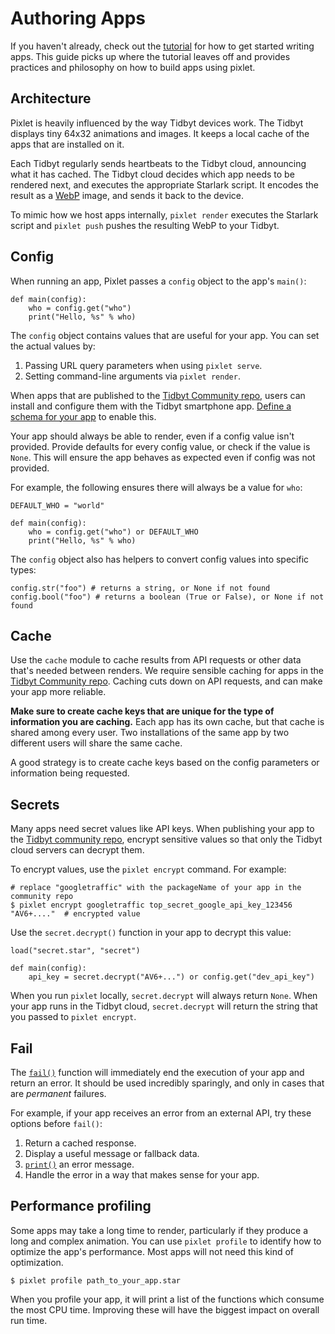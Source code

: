 # Authoring Apps
If you haven't already, check out the [tutorial](tutorial.md) for how to get started writing apps. This guide picks up where the tutorial leaves off and provides practices and philosophy on how to build apps using pixlet.

## Architecture
Pixlet is heavily influenced by the way Tidbyt devices work. The Tidbyt displays tiny 64x32 animations and images. It keeps a local cache of the apps that are installed on it.

Each Tidbyt regularly sends heartbeats to the Tidbyt cloud, announcing what it has cached. The Tidbyt cloud decides which app needs to be rendered next, and executes the appropriate Starlark script. It encodes the result as a [WebP](https://developers.google.com/speed/webp) image, and sends it back to the device.

To mimic how we host apps internally, `pixlet render` executes the Starlark script and `pixlet push` pushes the resulting WebP to your Tidbyt.

## Config
When running an app, Pixlet passes a `config` object to the app's `main()`:

```starlark
def main(config):
    who = config.get("who")
    print("Hello, %s" % who)
```

The `config` object contains values that are useful for your app. You can set the actual values by:

1. Passing URL query parameters when using `pixlet serve`.
2. Setting command-line arguments via `pixlet render`.

When apps that are published to the [Tidbyt Community repo][3], users can install and configure them with the Tidbyt smartphone app. [Define a schema for your app][4] to enable this.

Your app should always be able to render, even if a config value isn't provided. Provide defaults for every config value, or check if the value is `None`. This will ensure the app behaves as expected even if config was not provided.

For example, the following ensures there will always be a value for `who`:

```starlark
DEFAULT_WHO = "world"

def main(config):
    who = config.get("who") or DEFAULT_WHO
    print("Hello, %s" % who)
```

The `config` object also has helpers to convert config values into specific types:

```starlark
config.str("foo") # returns a string, or None if not found
config.bool("foo") # returns a boolean (True or False), or None if not found
```

## Cache
Use the `cache` module to cache results from API requests or other data that's needed between renders. We require sensible caching for apps in the [Tidbyt Community repo](https://github.com/tidbyt/community). Caching cuts down on API requests, and can make your app more reliable.

**Make sure to create cache keys that are unique for the type of information you are caching.** Each app has its own cache, but that cache is shared among every user. Two installations of the same app by two different users will share the same cache.

A good strategy is to create cache keys based on the config parameters or information being requested.

## Secrets

Many apps need secret values like API keys. When publishing your app to the [Tidbyt community repo][3], encrypt sensitive values so that only the Tidbyt cloud servers can decrypt them.

To encrypt values, use the `pixlet encrypt` command. For example:

```shell
# replace "googletraffic" with the packageName of your app in the community repo
$ pixlet encrypt googletraffic top_secret_google_api_key_123456
"AV6+...."  # encrypted value
```

Use the `secret.decrypt()` function in your app to decrypt this value:

```starlark
load("secret.star", "secret")

def main(config):
    api_key = secret.decrypt("AV6+...") or config.get("dev_api_key")
```

When you run `pixlet` locally, `secret.decrypt` will always return `None`. When your app runs in the Tidbyt cloud, `secret.decrypt` will return the string that you passed to `pixlet encrypt`.


## Fail
The [`fail()`][1] function will immediately end the execution of your app and return an error. It should be used incredibly sparingly, and only in cases that are _permanent_ failures. 

For example, if your app receives an error from an external API, try these options before `fail()`:

1. Return a cached response.
2. Display a useful message or fallback data.
3. [`print()`][2] an error message.
3. Handle the error in a way that makes sense for your app.

[1]: https://github.com/bazelbuild/starlark/blob/master/spec.md#fail
[2]: https://github.com/bazelbuild/starlark/blob/master/spec.md#print
[3]: https://github.com/tidbyt/community
[4]: schema/schema.md

## Performance profiling

Some apps may take a long time to render, particularly if they produce a long and complex animation. You can use `pixlet profile` to identify how to optimize the app's performance. Most apps will not need this kind of optimization.

```shell
$ pixlet profile path_to_your_app.star
```

When you profile your app, it will print a list of the functions which consume the most CPU time. Improving these will have the biggest impact on overall run time.

